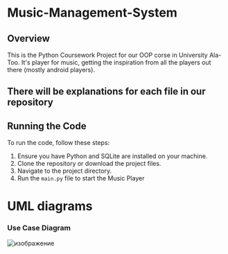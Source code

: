 # Music-Management-System

## Overview

This is the Python Coursework Project for our OOP corse in University Ala-Too. It's player for music, getting the inspiration from all the players out there (mostly android players). 

## There will be explanations for each file in our repository

## Running the Code

To run the code, follow these steps:

1. Ensure you have Python and SQLite are installed on your machine.
2. Clone the repository or download the project files.
3. Navigate to the project directory.
4. Run the `main.py` file to start the Music Player


# UML diagrams

### Use Case Diagram
![изображение](https://github.com/user-attachments/assets/eb5f7350-a780-4c31-b32a-c2681220184d)


